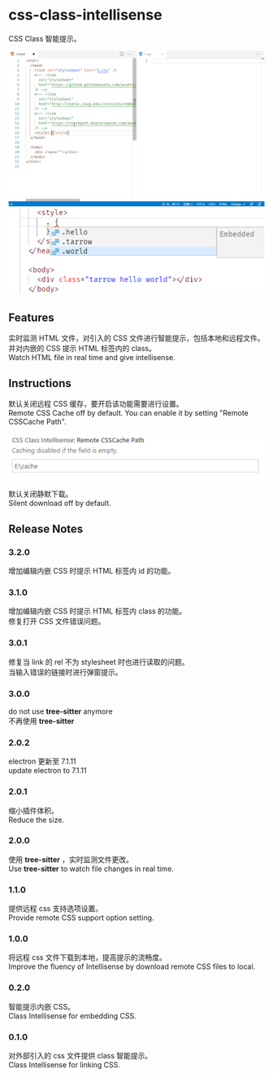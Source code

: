 # css-class-intellisense

CSS Class 智能提示。

![demo](https://github.com/Tarrowren/css-class-intellisense/raw/master/./resources/readme/demo.gif)  
![css](https://github.com/Tarrowren/css-class-intellisense/raw/master/./resources/readme/css.png)

## Features

实时监测 HTML 文件，对引入的 CSS 文件进行智能提示，包括本地和远程文件。并对内嵌的 CSS 提示 HTML 标签内的 class。  
Watch HTML file in real time and give intellisense.

## Instructions

默认关闭远程 CSS 缓存，要开启该功能需要进行设置。  
Remote CSS Cache off by default. You can enable it by setting "Remote CSSCache Path".

![setting](https://github.com/Tarrowren/css-class-intellisense/raw/master/./resources/readme/setting-cache.png)

默认关闭静默下载。  
Silent download off by default.

## Release Notes

### 3.2.0

增加编辑内嵌 CSS 时提示 HTML 标签内 id 的功能。

### 3.1.0

增加编辑内嵌 CSS 时提示 HTML 标签内 class 的功能。  
修复打开 CSS 文件错误问题。

### 3.0.1

修复当 link 的 rel 不为 stylesheet 时也进行读取的问题。  
当输入错误的链接时进行弹窗提示。

### 3.0.0

do not use **tree-sitter** anymore  
不再使用 **tree-sitter**

### 2.0.2

electron 更新至 7.1.11  
update electron to 7.1.11

### 2.0.1

缩小插件体积。  
Reduce the size.

### 2.0.0

使用 **tree-sitter** ，实时监测文件更改。  
Use **tree-sitter** to watch file changes in real time.

### 1.1.0

提供远程 css 支持选项设置。  
Provide remote CSS support option setting.

### 1.0.0

将远程 css 文件下载到本地，提高提示的流畅度。  
Improve the fluency of Intellisense by download remote CSS files to local.

### 0.2.0

智能提示内嵌 CSS。  
Class Intellisense for embedding CSS.

### 0.1.0

对外部引入的 css 文件提供 class 智能提示。  
Class Intellisense for linking CSS.
